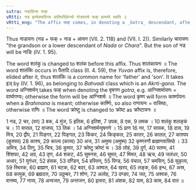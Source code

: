 ```yaml
---
sutra: नडादिभ्यः फक्
vRtti: नड इत्येवमादिभ्यः प्रातिपदिकेभ्यो गोत्रापत्ये फक् प्रत्ययो भवति ॥
vRtti_eng: "The affix फक् comes, in denoting a _Gotra_ descendant, after the Nominal-stems नड and the rest."
---
```

Thus नाडायनः (नड + फक् = नाड + आयन (VII. 2. 118) and (VII. I. 2)). Similarly चारायणः "the grandson or a lower descendant of _Nada_ or _Chara_". But the son of नड will be नाडिः (IV. 1. 95).

The word शलंकु is changed to शलंक before this affix. Thus शालंकायनः ॥ The word शालंकिः occurs in पैलादि class (II. 4. 59), the _Yuvan_ affix is, therefore, elided after it, thus शालंकिः is a common name for 'father' and 'son'. It takes इञ् by (IV. 1. 96), as belonging to _Bahvadi_ class which is an _Akrti_-_gana_. The word अग्निशर्मन् takes फक् when denoting the वृषगण _gotra_, e.g. आग्निशर्मायणः = वार्ष्यगण्यः; otherwise the form will be आग्निशर्मः ॥ The word कृष्ण will form कार्ष्णायनः when a _Brahmana_ is meant; otherwise कार्ष्णिः, so also राणायनः = वासिष्ठः, otherwise राणिः ॥ The word क्रोष्टु is changed to क्रोष्ट as क्रौष्टायनः ॥

1 नड, 2 चर, (वर) 3 बक, 4 मुंज, 5 इतिक, 6 इतिश, 7 उपक, 8 एक, 9 लमक । 10 शलंकु शलङ्कं च । 11 सप्तल, 12 वाजप्य, 13 तिक । 14 अग्निशर्मन्वृषगणे । 15 प्राण 16 नर, 17 सायक, 18 दास, 19 मित्र, 20 द्वीप, 21 पिङ्गर, 22 पिङ्गल, 23 किंकर, 24 किङ्कल, 25 कातर, 26 कातल, 27 काश्यप (कुश्यप) 28 काश्य, 29 काल्य (काव्य) 30 अज, 31 अमुष्य (अमुष्म) 32 कृष्णरणौ ब्राह्मणवासिष्ठे । 33 अमित्र, 34 लिगु, 35 चित्र, 36 कुमार, 37 क्रोष्टु क्रोष्टं च । 38 लोहं, 39 दुर्ग, 40 स्तम्भ, 41 शिंशफा, 42 अग्र, 43 तृण, 44 शकट, 45 सुमनस, 46 सुमत, 47 मिमत, 48 ऋच, 49 जलंधर, 50 अध्वर, 51 युगंधर, 52 हंसक, 53 दण्डिन्, 54 हस्तिन्, 55 पिण्ड, 56 पंचाल, 57 चमसिन्, 58 सुकृत्य, 59 स्थिरक, 60 ब्राह्मण, 61 चटक, 62 बदर, 63 अश्वल, 64 खरप, 65 लङ्क, 66 इन्ध, 67 अस्र, 68 कामुक, 69 ब्रह्मदत्त, 70 उदुम्बर, 71 शोण, 72 अलोह, 73 दण्डप, 74 जत्, 75 अश्वक, 76 वानष्य, 77 नाव्य, 78 अन्वजत, 79 अन्तजन, 80 इत्वरा, 81 अंशक, 82 याम, 83 काम, 84 वात ॥

